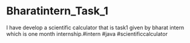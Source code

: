 # Bharatintern_Task_1
I have develop a scientific calculator that is task1 given by bharat intern which is one month internship.#intern #java #scientificcalculator
